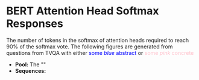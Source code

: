 # BERT Attention Head Softmax Responses
The number of tokens in the softmax of attention heads required to reach 90% of the softmax vote.
The following figures are generated from questions from TVQA with either <span style="color:blue">some *blue* abstract</span> or <span style="color:pink">some *pink* concrete</span> 
* **Pool:** The ""
* **Sequences:**
